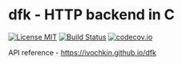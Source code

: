 # dfk - HTTP backend in C
[![License MIT](https://img.shields.io/badge/license-MIT-blue.svg)](https://raw.githubusercontent.com/ivochkin/dfk/master/LICENSE)
[![Build Status](https://travis-ci.org/ivochkin/dfk.svg?branch=master)](https://travis-ci.org/ivochkin/dfk)
[![codecov.io](https://codecov.io/github/ivochkin/dfk/coverage.svg?branch=master)](https://codecov.io/github/ivochkin/dfk?branch=master)

API reference - https://ivochkin.github.io/dfk
